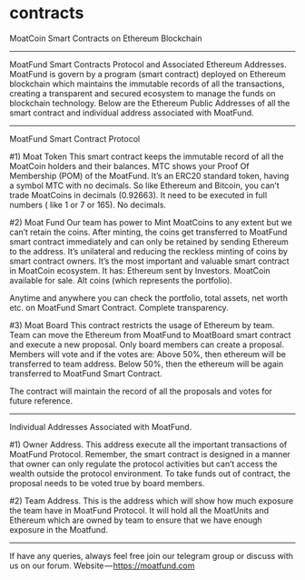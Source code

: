 # contracts
MoatCoin Smart Contracts on Ethereum Blockchain

---

MoatFund Smart Contracts Protocol and Associated Ethereum Addresses.
MoatFund is govern by a program (smart contract) deployed on Ethereum blockchain which maintains the immutable records of all the transactions, creating a transparent and secured ecosystem to manage the funds on blockchain technology.
Below are the Ethereum Public Addresses of all the smart contract and individual address associated with MoatFund.

---

MoatFund Smart Contract Protocol

#1) Moat Token
This smart contract keeps the immutable record of all the MoatCoin holders and their balances. MTC shows your Proof Of Membership (POM) of the MoatFund.
It’s an ERC20 standard token, having a symbol MTC with no decimals. So like Ethereum and Bitcoin, you can’t trade MoatCoins in decimals (0.92663). It need to be executed in full numbers ( like 1 or 7 or 165). No decimals.

#2) Moat Fund
Our team has power to Mint MoatCoins to any extent but we can’t retain the coins. After minting, the coins get transferred to MoatFund smart contract immediately and can only be retained by sending Ethereum to the address. It’s unilateral and reducing the reckless minting of coins by smart contract owners.
It’s the most important and valuable smart contract in MoatCoin ecosystem. It has:
Ethereum sent by Investors.
MoatCoin available for sale.
Alt coins (which represents the portfolio).

Anytime and anywhere you can check the portfolio, total assets, net worth etc. on MoatFund Smart Contract. Complete transparency.

#3) Moat Board
This contract restricts the usage of Ethereum by team. Team can move the Ethereum from MoatFund to MoatBoard smart contract and execute a new proposal. Only board members can create a proposal.
Members will vote and if the votes are:
Above 50%, then ethereum will be transferred to team address.
Below 50%, then the ethereum will be again transferred to MoatFund Smart Contract.

The contract will maintain the record of all the proposals and votes for future reference.

---

Individual Addresses Associated with MoatFund.

#1) Owner Address.
This address execute all the important transactions of MoatFund Protocol. Remember, the smart contract is designed in a manner that owner can only regulate the protocol activities but can’t access the wealth outside the protocol environment. To take funds out of contract, the proposal needs to be voted true by board members.

#2) Team Address.
This is the address which will show how much exposure the team have in MoatFund Protocol. It will hold all the MoatUnits and Ethereum which are owned by team to ensure that we have enough exposure in the Moatfund.

---

If have any queries, always feel free join our telegram group or discuss with us on our forum.
Website — https://moatfund.com